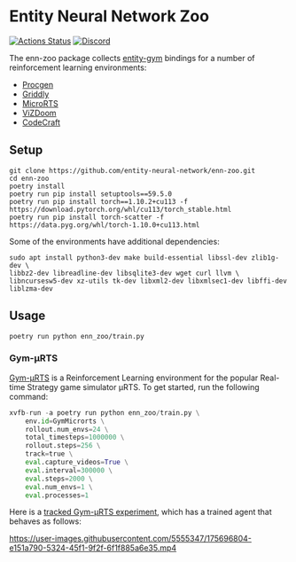 # Entity Neural Network Zoo

[![Actions Status](https://github.com/entity-neural-network/enn-zoo/workflows/Checks/badge.svg)](https://github.com/entity-neural-network/enn-zoo/actions)
[![Discord](https://img.shields.io/discord/913497968701747270?style=flat-square)](https://discord.gg/SjVqhSW4Qf)


The enn-zoo package collects [entity-gym](https://github.com/entity-neural-network/entity-gym) bindings for a number of reinforcement learning environments:
- [Procgen](https://github.com/openai/procgen)
- [Griddly](https://github.com/Bam4d/Griddly)
- [MicroRTS](https://github.com/santiontanon/microrts)
- [ViZDoom](https://github.com/mwydmuch/ViZDoom)
- [CodeCraft](https://github.com/cswinter/DeepCodeCraft)

## Setup

```
git clone https://github.com/entity-neural-network/enn-zoo.git
cd enn-zoo
poetry install
poetry run pip install setuptools==59.5.0
poetry run pip install torch==1.10.2+cu113 -f https://download.pytorch.org/whl/cu113/torch_stable.html
poetry run pip install torch-scatter -f https://data.pyg.org/whl/torch-1.10.0+cu113.html
```

Some of the environments have additional dependencies:

```
sudo apt install python3-dev make build-essential libssl-dev zlib1g-dev \
libbz2-dev libreadline-dev libsqlite3-dev wget curl llvm \
libncursesw5-dev xz-utils tk-dev libxml2-dev libxmlsec1-dev libffi-dev liblzma-dev
```

## Usage

```
poetry run python enn_zoo/train.py
```

### Gym-µRTS

[Gym-µRTS](https://github.com/vwxyzjn/gym-microrts) is a Reinforcement Learning environment for the popular Real-time Strategy game simulator μRTS. To get started, run the following command:

```python
xvfb-run -a poetry run python enn_zoo/train.py \
    env.id=GymMicrorts \
    rollout.num_envs=24 \
    total_timesteps=1000000 \
    rollout.steps=256 \
    track=true \
    eval.capture_videos=True \
    eval.interval=300000 \
    eval.steps=2000 \
    eval.num_envs=1 \
    eval.processes=1
```

Here is a [tracked Gym-µRTS experiment](https://wandb.ai/entity-neural-network/enn-ppo/runs/1vpdd0cm?workspace=user-costa-huang), which has a trained agent that behaves as follows:

https://user-images.githubusercontent.com/5555347/175696804-e151a790-5324-45f1-9f2f-6f1f885a6e35.mp4
